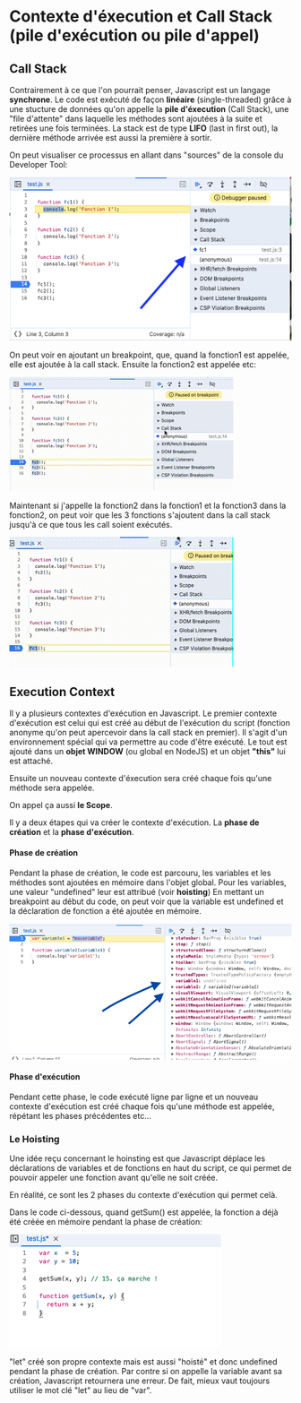 # Contexte d'éxecution et Call Stack (pile d'exécution ou pile d'appel)

## Call Stack

Contrairement à ce que l'on pourrait penser, Javascript est un langage **synchrone**.
Le code est exécuté de façon **linéaire** (single-threaded) grâce à une stucture de données qu'on appelle la **pile d'éxecution** (Call Stack), une "file d'attente" dans laquelle les méthodes sont ajoutées à la suite et retirées une fois terminées.
La stack est de type **LIFO** (last in first out), la dernière méthode arrivée est aussi la première à sortir.

On peut visualiser ce processus en allant dans "sources" de la console du Developer Tool:

![alt text](./img/exemple1.png)

On peut voir en ajoutant un breakpoint, que, quand la fonction1 est appelée, elle est ajoutée à la call stack. Ensuite la fonction2 est appelée etc:

![alt text](./img/exemple1.gif)

Maintenant si j'appelle la fonction2 dans la fonction1 et la fonction3 dans la fonction2, on peut voir que les 3 fonctions s'ajoutent dans la call stack jusqu'à ce que tous les call soient exécutés.

![alt text](./img/exemple2.gif)

## Execution Context

Il y a plusieurs contextes d'exécution en Javascript.
Le premier contexte d'exécution est celui qui est créé au début de l'exécution du script (fonction anonyme qu'on peut apercevoir dans la call stack en premier).
Il s'agit d'un environnement spécial qui va permettre au code d'être exécuté. Le tout est ajouté dans un **objet WINDOW** (ou global en NodeJS) et un objet **"this"** lui est attaché.

Ensuite un nouveau contexte d'éxecution sera créé chaque fois qu'une méthode sera appelée.

On appel ça aussi **le Scope**.

Il y a deux étapes qui va créer le contexte d'exécution.
La **phase de création** et la **phase d'exécution**.

#### Phase de création

Pendant la phase de création, le code est parcouru, les variables et les méthodes sont ajoutées en mémoire dans l'objet global.
Pour les variables, une valeur "undefined" leur est attribué (voir **hoisting**)
En mettant un breakpoint au début du code, on peut voir que la variable est undefined et la déclaration de fonction a été ajoutée en mémoire.

![alt text](./img/exemple3.png)

#### Phase d'exécution

Pendant cette phase, le code exécuté ligne par ligne et un nouveau contexte d'exécution est créé chaque fois qu'une méthode est appelée, répétant les phases précédentes etc...

### Le Hoisting

Une idée reçu concernant le hoinsting est que Javascript déplace les déclarations de variables et de fonctions en haut du script, ce qui permet de pouvoir appeler une fonction avant qu'elle ne soit créée.

En réalité, ce sont les 2 phases du contexte d'exécution qui permet celà.

Dans le code ci-dessous, quand getSum() est appelée, la fonction a déjà été créée en mémoire pendant la phase de création:

![alt text](./img/exemple4.png)

"let" créé son propre contexte mais est aussi "hoisté" et donc undefined pendant la phase de création.
Par contre si on appelle la variable avant sa création, Javascript retournera une erreur. De fait, mieux vaut toujours utiliser le mot clé "let" au lieu de "var".

